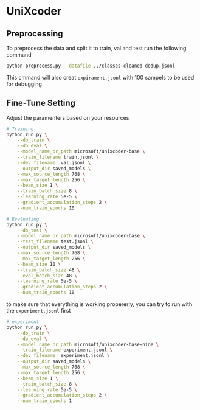 # UniXcoder

## Preprocessing
To preprocess the data and split it to train, val and test run the following command
```sh
python preprocess.py --datafile ../classes-cleaned-dedup.jsonl
```

This cmmand will also creat `expirament.jsonl` with 100 sampels to be used for debugging

## Fine-Tune Setting
Adjust the paramenters based on your resources

```sh
# Training
python run.py \
	--do_train \
	--do_eval \
	--model_name_or_path microsoft/unixcoder-base \
	--train_filename train.jsonl \
	--dev_filename  val.jsonl \
	--output_dir saved_models \
	--max_source_length 768 \
	--max_target_length 256 \
	--beam_size 1 \
	--train_batch_size 8 \
	--learning_rate 5e-5 \
	--gradient_accumulation_steps 2 \
	--num_train_epochs 10

# Evaluating	
python run.py \
	--do_test \
	--model_name_or_path microsoft/unixcoder-base \
	--test_filename test.jsonl \
	--output_dir saved_models \
	--max_source_length 768 \
	--max_target_length 256 \
	--beam_size 10 \
	--train_batch_size 48 \
	--eval_batch_size 48 \
	--learning_rate 5e-5 \
	--gradient_accumulation_steps 2 \
	--num_train_epochs 10 	
```

to make sure that everything is working propererly, you can try to run with the `experiment.jsonl` first
```sh
# experiment
python run.py \
	--do_train \
    --do_eval \
	--model_name_or_path microsoft/unixcoder-base-nine \
	--train_filename experiment.jsonl \
	--dev_filename  experiment.jsonl \
	--output_dir saved_models \
	--max_source_length 768 \
	--max_target_length 256 \
	--beam_size 1 \
	--train_batch_size 8 \
	--learning_rate 5e-5 \
	--gradient_accumulation_steps 2 \
	--num_train_epochs 1
```
